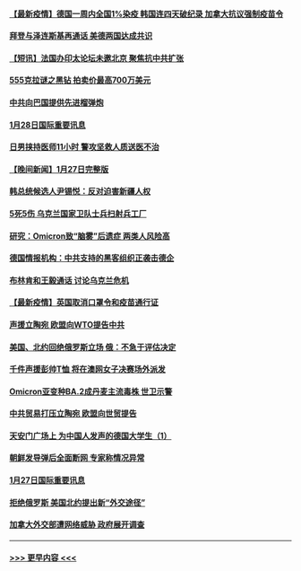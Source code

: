 #### [【最新疫情】德国一周内全国1%染疫 韩国连四天破纪录 加拿大抗议强制疫苗令](../pages/prog202/a103332883.md?t=01290250) 
#### [拜登与泽连斯基再通话 美德两国达成共识](../pages/prog202/a103332826.md?t=01290250) 
#### [【短讯】法国办印太论坛未邀北京  聚焦抗中共扩张](../pages/prog202/a103332801.md?t=01290250) 
#### [555克拉谜之黑钻 拍卖价最高700万美元](../pages/prog202/a103332746.md?t=01290250) 
#### [中共向巴国提供先进榴弹炮](../pages/prog202/a103332622.md?t=01290250) 
#### [1月28日国际重要讯息](../pages/prog202/a103332578.md?t=01290250) 
#### [日男挟持医师11小时 警攻坚救人质送医不治](../pages/prog202/a103332406.md?t=01290250) 
#### [【晚间新闻】1月27日完整版](../pages/prog202/a103332283.md?t=01290250) 
#### [韩总统候选人尹锡悦：反对迫害新疆人权](../pages/prog202/a103332019.md?t=01290250) 
#### [5死5伤 乌克兰国家卫队士兵扫射兵工厂](../pages/prog202/a103332153.md?t=01290250) 
#### [研究：Omicron致“脑雾”后遗症 两类人风险高](../pages/prog202/a103332201.md?t=01290250) 
#### [德国情报机构：中共支持的黑客组织正袭击德企](../pages/prog202/a103332090.md?t=01290250) 
#### [布林肯和王毅通话 讨论乌克兰危机](../pages/prog202/a103331996.md?t=01290250) 
#### [【最新疫情】英国取消口罩令和疫苗通行证](../pages/prog202/a103331977.md?t=01290250) 
#### [声援立陶宛 欧盟向WTO提告中共](../pages/prog202/a103331943.md?t=01290250) 
#### [美国、北约回绝俄罗斯立场 俄：不急于评估决定](../pages/prog202/a103331932.md?t=01290250) 
#### [千件声援彭帅T恤 将在澳网女子决赛场外派发](../pages/prog202/a103331885.md?t=01290250) 
#### [Omicron亚变种BA.2成丹麦主流毒株 世卫示警](../pages/prog202/a103331869.md?t=01290250) 
#### [中共贸易打压立陶宛 欧盟向世贸提告](../pages/prog202/a103331844.md?t=01290250) 
#### [天安门广场上 为中国人发声的德国大学生（1）](../pages/prog202/a103331842.md?t=01290250) 
#### [朝鲜发导弹后全面断网 专家称情况异常](../pages/prog202/a103331819.md?t=01290250) 
#### [1月27日国际重要讯息](../pages/prog202/a103331678.md?t=01290250) 
#### [拒绝俄罗斯 美国北约提出新“外交途径”](../pages/prog202/a103331560.md?t=01290250) 
#### [加拿大外交部遭网络威胁 政府展开调查](../pages/prog202/a103331245.md?t=01290250) 

----
#### [ >>> 更早内容 <<< ](../indexes/prog202-earlier.md)

